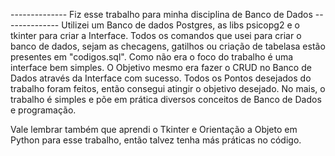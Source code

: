 -------------- Fiz esse trabalho para minha disciplina de Banco de Dados --------------
Utilizei um Banco de dados Postgres, as libs psicopg2 e o tkinter para criar a Interface.
Todos os comandos que usei para criar o banco de dados, sejam as checagens, gatilhos ou criação de tabelasa
estão presentes em "codigos.sql".
Como não era o foco do trabalho é uma interface bem simples.
O Objetivo mesmo era fazer o CRUD no Banco de Dados através da Interface com sucesso.
Todos os Pontos desejados do trabalho foram feitos, então consegui atingir o objetivo desejado.
No mais, o trabalho é simples e põe em prática diversos conceitos de Banco de Dados e programação.

Vale lembrar também que aprendi o Tkinter e Orientação a Objeto em Python para esse trabalho, então talvez tenha más práticas no código.